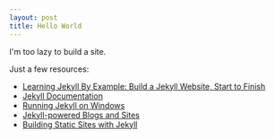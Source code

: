 ```yaml
---
layout: post
title: Hello World
---
```

I'm too lazy to build a site.

Just a few resources:

<div class="singlepost">
<ul>
	<li><a target="_blank" href="http://www.andrewmunsell.com/tutorials/jekyll-by-example/index.html">Learning Jekyll By Example: Build a Jekyll Website, Start to Finish</a></li>
	<li><a target="_blank" href="http://www.madhur.co.in/blog/2011/09/01/runningjekyllwindows.html">Jekyll Documentation</a></li>
	<li><a target="_blank" href="http://jekyllrb.com/docs/home/">Running Jekyll on Windows</a></li>
	<li><a target="_blank" href="https://github.com/mojombo/jekyll/wiki/sites">Jekyll-powered Blogs and Sites</a></li>
	<li><a target="_blank" href="http://net.tutsplus.com/tutorials/other/building-static-sites-with-jekyll/">Building Static Sites with Jekyll</a></li>
</ul>
</div>